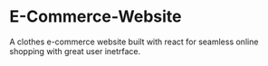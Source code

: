 # E-Commerce-Website
A clothes e-commerce website built with react for seamless online shopping with great user inetrface.
